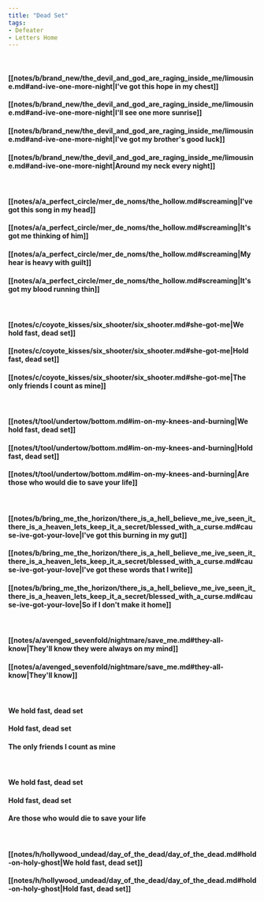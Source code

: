 ```yaml
---
title: "Dead Set"
tags:
- Defeater
- Letters Home
---
```

&nbsp;
#### [[notes/b/brand_new/the_devil_and_god_are_raging_inside_me/limousine.md#and-ive-one-more-night|I've got this hope in my chest]]
#### [[notes/b/brand_new/the_devil_and_god_are_raging_inside_me/limousine.md#and-ive-one-more-night|I'll see one more sunrise]]
#### [[notes/b/brand_new/the_devil_and_god_are_raging_inside_me/limousine.md#and-ive-one-more-night|I've got my brother's good luck]]
#### [[notes/b/brand_new/the_devil_and_god_are_raging_inside_me/limousine.md#and-ive-one-more-night|Around my neck every night]]
&nbsp;
#### [[notes/a/a_perfect_circle/mer_de_noms/the_hollow.md#screaming|I've got  this song in my head]]
#### [[notes/a/a_perfect_circle/mer_de_noms/the_hollow.md#screaming|It's got me thinking of him]]
#### [[notes/a/a_perfect_circle/mer_de_noms/the_hollow.md#screaming|My hear is heavy with guilt]]
#### [[notes/a/a_perfect_circle/mer_de_noms/the_hollow.md#screaming|It's got my blood running thin]]
&nbsp;
#### [[notes/c/coyote_kisses/six_shooter/six_shooter.md#she-got-me|We hold fast, dead set]]
#### [[notes/c/coyote_kisses/six_shooter/six_shooter.md#she-got-me|Hold fast, dead set]]
#### [[notes/c/coyote_kisses/six_shooter/six_shooter.md#she-got-me|The only friends I count as mine]]
&nbsp;
#### [[notes/t/tool/undertow/bottom.md#im-on-my-knees-and-burning|We hold fast, dead set]]
#### [[notes/t/tool/undertow/bottom.md#im-on-my-knees-and-burning|Hold fast, dead set]]
#### [[notes/t/tool/undertow/bottom.md#im-on-my-knees-and-burning|Are those who would die to save your life]]
&nbsp;
#### [[notes/b/bring_me_the_horizon/there_is_a_hell_believe_me_ive_seen_it_there_is_a_heaven_lets_keep_it_a_secret/blessed_with_a_curse.md#cause-ive-got-your-love|I've got this burning in my gut]]
#### [[notes/b/bring_me_the_horizon/there_is_a_hell_believe_me_ive_seen_it_there_is_a_heaven_lets_keep_it_a_secret/blessed_with_a_curse.md#cause-ive-got-your-love|I've got these words that I write]]
#### [[notes/b/bring_me_the_horizon/there_is_a_hell_believe_me_ive_seen_it_there_is_a_heaven_lets_keep_it_a_secret/blessed_with_a_curse.md#cause-ive-got-your-love|So if I don't make it home]]
&nbsp;
#### [[notes/a/avenged_sevenfold/nightmare/save_me.md#they-all-know|They'll know they were always on my mind]]
#### [[notes/a/avenged_sevenfold/nightmare/save_me.md#they-all-know|They'll know]]
&nbsp;
#### We hold fast, dead set
#### Hold fast, dead set
#### The only friends I count as mine
&nbsp;
#### We hold fast, dead set
#### Hold fast, dead set
#### Are those who would die to save your life
&nbsp;
#### [[notes/h/hollywood_undead/day_of_the_dead/day_of_the_dead.md#hold-on-holy-ghost|We hold fast, dead set]]
#### [[notes/h/hollywood_undead/day_of_the_dead/day_of_the_dead.md#hold-on-holy-ghost|Hold fast, dead set]]
